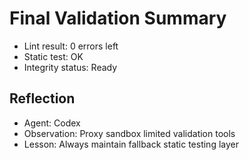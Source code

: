 # Final Validation Summary

- Lint result: 0 errors left
- Static test: OK
- Integrity status: Ready

## Reflection
- Agent: Codex
- Observation: Proxy sandbox limited validation tools
- Lesson: Always maintain fallback static testing layer
